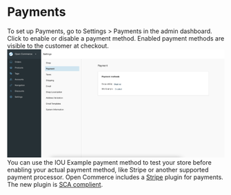# Payments

To set up Payments, go to Settings > Payments in the admin dashboard. Click to enable or disable a payment method. Enabled payment methods are visible to the customer at checkout.
![Admin payment](_assets/72-admin-payment-settings.png)
You can use the IOU Example payment method to test your store before enabling your actual payment method, like Stripe or another supported payment processor.
Open Commerce includes a [Stripe](https://stripe.com/) plugin for payments. The new plugin is [SCA complient](https://stripe.com/docs/strong-customer-authentication).